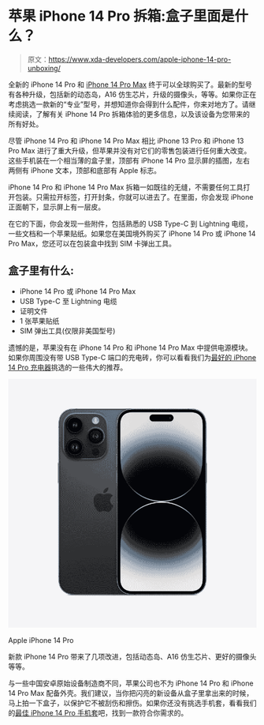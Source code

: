 # 苹果 iPhone 14 Pro 拆箱:盒子里面是什么？

> 原文：<https://www.xda-developers.com/apple-iphone-14-pro-unboxing/>

全新的 iPhone 14 Pro 和 [iPhone 14 Pro Max](https://www.xda-developers.com/apple-iphone-14-pro-max-hands-on/) 终于可以全球购买了。最新的型号有各种升级，包括新的动态岛，A16 仿生芯片，升级的摄像头，等等。如果你正在考虑挑选一款新的“专业”型号，并想知道你会得到什么配件，你来对地方了。请继续阅读，了解有关 iPhone 14 Pro 拆箱体验的更多信息，以及该设备为您带来的所有好处。

尽管 iPhone 14 Pro 和 iPhone 14 Pro Max 相比 iPhone 13 Pro 和 iPhone 13 Pro Max 进行了重大升级，但苹果并没有对它们的零售包装进行任何重大改变。这些手机装在一个相当薄的盒子里，顶部有 iPhone 14 Pro 显示屏的插图，左右两侧有 iPhone 文本，顶部和底部有 Apple 标志。

iPhone 14 Pro 和 iPhone 14 Pro Max 拆箱一如既往的无缝，不需要任何工具打开包装。只需拉开标签，打开封条，你就可以进去了。在里面，你会发现 iPhone 正面朝下，显示屏上有一层皮。

在它的下面，你会发现一些附件，包括熟悉的 USB Type-C 到 Lightning 电缆，一些文档和一个苹果贴纸。如果您在美国境外购买了 iPhone 14 Pro 或 iPhone 14 Pro Max，您还可以在包装盒中找到 SIM 卡弹出工具。

## 盒子里有什么:

*   iPhone 14 Pro 或 iPhone 14 Pro Max
*   USB Type-C 至 Lightning 电缆
*   证明文件
*   1 张苹果贴纸
*   SIM 弹出工具(仅限非美国型号)

遗憾的是，苹果没有在 iPhone 14 Pro 和 iPhone 14 Pro Max 中提供电源模块。如果你周围没有带 USB Type-C 端口的充电砖，你可以看看我们为[最好的 iPhone 14 Pro 充电器](https://www.xda-developers.com/best-apple-iphone-14-chargers/)挑选的一些伟大的推荐。

 <picture>![The iPhone 14 Pro and Pro Max are the highest-end 2022 phones from Apple. They introduce the A16 Bionic chip, Dynamic Island, Always-on display, and more.](img/2b2210243fce2facbab68879a09c6f30.png)</picture> 

Apple iPhone 14 Pro

新款 iPhone 14 Pro 带来了几项改进，包括动态岛、A16 仿生芯片、更好的摄像头等等。

与一些中国安卓原始设备制造商不同，苹果公司也不为 iPhone 14 Pro 和 iPhone 14 Pro Max 配备外壳。我们建议，当你把闪亮的新设备从盒子里拿出来的时候，马上拍一下盒子，以保护它不被刮伤和擦伤。如果你还没有挑选手机套，看看我们的[最佳 iPhone 14 Pro 手机套](https://www.xda-developers.com/best-apple-iphone-14-pro-cases/)吧，找到一款符合你需求的。